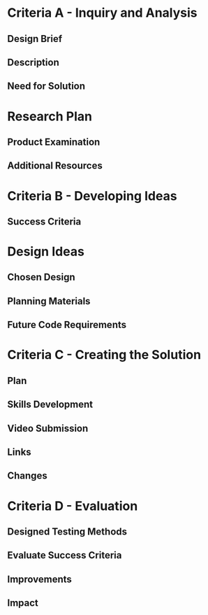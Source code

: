 # Criteria A - Inquiry and Analysis
## Design Brief
## Description
## Need for Solution
# Research Plan
## Product Examination
## Additional Resources
# Criteria B - Developing Ideas
## Success Criteria
# Design Ideas
## Chosen Design
## Planning Materials
## Future Code Requirements
# Criteria C - Creating the Solution
## Plan
## Skills Development
## Video Submission
## Links
## Changes
# Criteria D - Evaluation
## Designed Testing Methods
## Evaluate Success Criteria
## Improvements
## Impact
